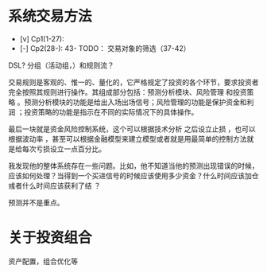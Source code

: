 # 系统交易方法

- [v] Cp1(1-27): 
- [-] Cp2(28-):  43-
   TODO： 交易对象的筛选（37-42）



DSL?
分组（活动组，）和规则流？



交易规则是客观的、惟一的、量化的，它严格规定了投资的各个环节，要求投资者完全按照其规则进行操作。其组成部分包括：预测分析模块、风险管理 和投资策略 。预测分析模块的功能是给出入场出场信号；风险管理的功能是保护资金和利润 ；投资策略的功能是指示在不同的实际情况下的具体操作。



最后一块就是资金风险控制系统，这个可以根据技术分析 之后设立止损 ，也可以根据波动率 ，甚至可以根据金融模型来建立模型或者就是用最简单的控制方法就是给每次亏损设立一点百分比。


我发现他的整体系统存在一些问题。比如，他不知道当他的预测出现错误的时候，应该如何处理？当得到一个买进信号的时候应该使用多少资金？什么时间应该加仓 彧者什么时间应该获利了结 ？


预测并不是重点。





# 关于投资组合
资产配置，组合优化等
